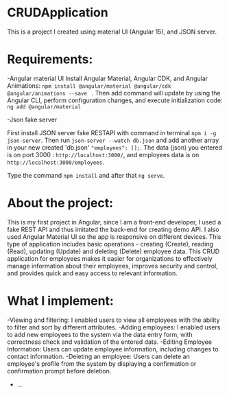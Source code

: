 # CRUDApplication
This is a project I created using material UI (Angular 15), and JSON server.

# Requirements:

-Angular material UI
 Install Angular Material, Angular CDK, and Angular Animations:
 `npm install @angular/material @angular/cdk @angular/animations --save ` .
 Then add command will update by using the Angular CLI, perform configuration changes, and execute initialization code:
 `ng add @angular/material`

-Json fake server

First install JSON server fake RESTAPI with command in terminal `npm i -g json-server`.
Then run `json-server --watch db.json` and add another array in your new created 'db.json' ` "employees": []; `.
The data (json) you entered is on port 3000 : `http://localhost:3000/`,
and employees data is on `http://localhost:3000/employees`.

Type the command `npm install` and after that `ng serve`.

# About the project: 

This is my first project in Angular, since I am a front-end developer,
I used a fake REST API and thus imitated the back-end for creating demo API.
I also used Angular Material UI so the app is responsive on different devices.
This type of application includes basic operations - creating (Create), reading (Read),
updating (Update) and deleting (Delete) employee data.
This CRUD application for employees makes it easier for organizations to effectively manage information about their employees, 
improves security and control, and provides quick and easy access to relevant information.

# What I implement:
-Viewing and filtering: I enabled users to view all employees with the ability to filter and sort by different attributes.
-Adding employees: I enabled users to add new employees to the system via the data entry form, 
with correctness check and validation of the entered data.
-Editing Employee Information: Users can update employee information, including changes to contact information.
-Deleting an employee: Users can delete an employee's profile from the system by displaying a confirmation or confirmation prompt before deletion.
- ...
